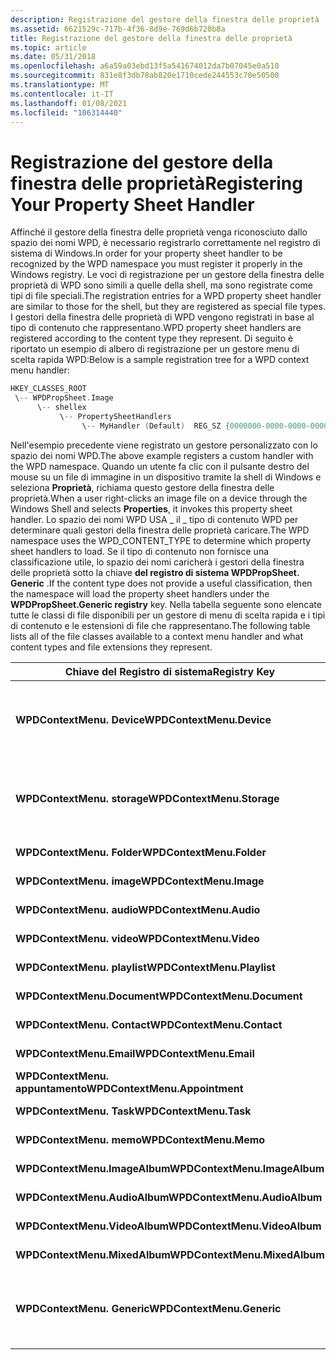 ```yaml
---
description: Registrazione del gestore della finestra delle proprietà
ms.assetid: 6621529c-717b-4f36-8d9e-769d6b720b8a
title: Registrazione del gestore della finestra delle proprietà
ms.topic: article
ms.date: 05/31/2018
ms.openlocfilehash: a6a59a03ebd13f5a541674012da7b07045e0a510
ms.sourcegitcommit: 831e8f3db78ab820e1710cede244553c70e50500
ms.translationtype: MT
ms.contentlocale: it-IT
ms.lasthandoff: 01/08/2021
ms.locfileid: "106314440"
---
```

# <a name="registering-your-property-sheet-handler"></a><span data-ttu-id="f0fd0-103">Registrazione del gestore della finestra delle proprietà</span><span class="sxs-lookup"><span data-stu-id="f0fd0-103">Registering Your Property Sheet Handler</span></span>

<span data-ttu-id="f0fd0-104">Affinché il gestore della finestra delle proprietà venga riconosciuto dallo spazio dei nomi WPD, è necessario registrarlo correttamente nel registro di sistema di Windows.</span><span class="sxs-lookup"><span data-stu-id="f0fd0-104">In order for your property sheet handler to be recognized by the WPD namespace you must register it properly in the Windows registry.</span></span> <span data-ttu-id="f0fd0-105">Le voci di registrazione per un gestore della finestra delle proprietà di WPD sono simili a quelle della shell, ma sono registrate come tipi di file speciali.</span><span class="sxs-lookup"><span data-stu-id="f0fd0-105">The registration entries for a WPD property sheet handler are similar to those for the shell, but they are registered as special file types.</span></span> <span data-ttu-id="f0fd0-106">I gestori della finestra delle proprietà di WPD vengono registrati in base al tipo di contenuto che rappresentano.</span><span class="sxs-lookup"><span data-stu-id="f0fd0-106">WPD property sheet handlers are registered according to the content type they represent.</span></span> <span data-ttu-id="f0fd0-107">Di seguito è riportato un esempio di albero di registrazione per un gestore menu di scelta rapida WPD:</span><span class="sxs-lookup"><span data-stu-id="f0fd0-107">Below is a sample registration tree for a WPD context menu handler:</span></span>


```C++
HKEY_CLASSES_ROOT
 \-- WPDPropSheet.Image
      \-- shellex
           \-- PropertySheetHandlers
                \-- MyHandler (Default)  REG_SZ {0000000-0000-0000-0000-000000000000}

```



<span data-ttu-id="f0fd0-108">Nell'esempio precedente viene registrato un gestore personalizzato con lo spazio dei nomi WPD.</span><span class="sxs-lookup"><span data-stu-id="f0fd0-108">The above example registers a custom handler with the WPD namespace.</span></span> <span data-ttu-id="f0fd0-109">Quando un utente fa clic con il pulsante destro del mouse su un file di immagine in un dispositivo tramite la shell di Windows e seleziona **Proprietà**, richiama questo gestore della finestra delle proprietà.</span><span class="sxs-lookup"><span data-stu-id="f0fd0-109">When a user right-clicks an image file on a device through the Windows Shell and selects **Properties**, it invokes this property sheet handler.</span></span> <span data-ttu-id="f0fd0-110">Lo spazio dei nomi WPD USA \_ il \_ tipo di contenuto WPD per determinare quali gestori della finestra delle proprietà caricare.</span><span class="sxs-lookup"><span data-stu-id="f0fd0-110">The WPD namespace uses the WPD\_CONTENT\_TYPE to determine which property sheet handlers to load.</span></span> <span data-ttu-id="f0fd0-111">Se il tipo di contenuto non fornisce una classificazione utile, lo spazio dei nomi caricherà i gestori della finestra delle proprietà sotto la chiave **del registro di sistema WPDPropSheet. Generic** .</span><span class="sxs-lookup"><span data-stu-id="f0fd0-111">If the content type does not provide a useful classification, then the namespace will load the property sheet handlers under the **WPDPropSheet.Generic registry** key.</span></span> <span data-ttu-id="f0fd0-112">Nella tabella seguente sono elencate tutte le classi di file disponibili per un gestore di menu di scelta rapida e i tipi di contenuto e le estensioni di file che rappresentano.</span><span class="sxs-lookup"><span data-stu-id="f0fd0-112">The following table lists all of the file classes available to a context menu handler and what content types and file extensions they represent.</span></span>



| <span data-ttu-id="f0fd0-113">Chiave del Registro di sistema</span><span class="sxs-lookup"><span data-stu-id="f0fd0-113">Registry Key</span></span>                   | <span data-ttu-id="f0fd0-114">Tipo di contenuto WPD</span><span class="sxs-lookup"><span data-stu-id="f0fd0-114">WPD Content Type</span></span>                                                                                                               |
|--------------------------------|--------------------------------------------------------------------------------------------------------------------------------|
| <span data-ttu-id="f0fd0-115">**WPDContextMenu. Device**</span><span class="sxs-lookup"><span data-stu-id="f0fd0-115">**WPDContextMenu.Device**</span></span>      | <span data-ttu-id="f0fd0-116">La registrazione in questa chiave Abilita il gestore del menu di scelta rapida a livello di dispositivo.</span><span class="sxs-lookup"><span data-stu-id="f0fd0-116">Registering under this key enables your context menu handler at the device level.</span></span> <span data-ttu-id="f0fd0-117">(Fare clic con il pulsante destro del mouse su un dispositivo).</span><span class="sxs-lookup"><span data-stu-id="f0fd0-117">(Right-click on a device.)</span></span>                   |
| <span data-ttu-id="f0fd0-118">**WPDContextMenu. storage**</span><span class="sxs-lookup"><span data-stu-id="f0fd0-118">**WPDContextMenu.Storage**</span></span>     | <span data-ttu-id="f0fd0-119">La registrazione in questa chiave Abilita il gestore del menu di scelta rapida a livello di archiviazione.</span><span class="sxs-lookup"><span data-stu-id="f0fd0-119">Registering under this key enables your context menu handler at the storage level.</span></span> <span data-ttu-id="f0fd0-120">Fare clic con il pulsante destro del mouse su una risorsa di archiviazione.</span><span class="sxs-lookup"><span data-stu-id="f0fd0-120">(Right-click on a storage.)</span></span>                 |
| <span data-ttu-id="f0fd0-121">**WPDContextMenu. Folder**</span><span class="sxs-lookup"><span data-stu-id="f0fd0-121">**WPDContextMenu.Folder**</span></span>      | <span data-ttu-id="f0fd0-122">\_cartella del \_ tipo di contenuto WPD \_</span><span class="sxs-lookup"><span data-stu-id="f0fd0-122">WPD\_CONTENT\_TYPE\_FOLDER</span></span>                                                                                                     |
| <span data-ttu-id="f0fd0-123">**WPDContextMenu. image**</span><span class="sxs-lookup"><span data-stu-id="f0fd0-123">**WPDContextMenu.Image**</span></span>       | <span data-ttu-id="f0fd0-124">\_immagine del \_ tipo di contenuto WPD \_</span><span class="sxs-lookup"><span data-stu-id="f0fd0-124">WPD\_CONTENT\_TYPE\_IMAGE</span></span>                                                                                                      |
| <span data-ttu-id="f0fd0-125">**WPDContextMenu. audio**</span><span class="sxs-lookup"><span data-stu-id="f0fd0-125">**WPDContextMenu.Audio**</span></span>       | <span data-ttu-id="f0fd0-126">\_audio del \_ tipo di contenuto WPD \_</span><span class="sxs-lookup"><span data-stu-id="f0fd0-126">WPD\_CONTENT\_TYPE\_AUDIO</span></span>                                                                                                      |
| <span data-ttu-id="f0fd0-127">**WPDContextMenu. video**</span><span class="sxs-lookup"><span data-stu-id="f0fd0-127">**WPDContextMenu.Video**</span></span>       | <span data-ttu-id="f0fd0-128">\_video del \_ tipo di contenuto WPD \_</span><span class="sxs-lookup"><span data-stu-id="f0fd0-128">WPD\_CONTENT\_TYPE\_VIDEO</span></span>                                                                                                      |
| <span data-ttu-id="f0fd0-129">**WPDContextMenu. playlist**</span><span class="sxs-lookup"><span data-stu-id="f0fd0-129">**WPDContextMenu.Playlist**</span></span>    | <span data-ttu-id="f0fd0-130">\_playlist del \_ tipo di contenuto WPD \_</span><span class="sxs-lookup"><span data-stu-id="f0fd0-130">WPD\_CONTENT\_TYPE\_PLAYLIST</span></span>                                                                                                   |
| <span data-ttu-id="f0fd0-131">**WPDContextMenu.Document**</span><span class="sxs-lookup"><span data-stu-id="f0fd0-131">**WPDContextMenu.Document**</span></span>    | <span data-ttu-id="f0fd0-132">\_documento del \_ tipo di contenuto WPD \_</span><span class="sxs-lookup"><span data-stu-id="f0fd0-132">WPD\_CONTENT\_TYPE\_DOCUMENT</span></span>                                                                                                   |
| <span data-ttu-id="f0fd0-133">**WPDContextMenu. Contact**</span><span class="sxs-lookup"><span data-stu-id="f0fd0-133">**WPDContextMenu.Contact**</span></span>     | <span data-ttu-id="f0fd0-134">\_ \_ contatto tipo di contenuto WPD \_</span><span class="sxs-lookup"><span data-stu-id="f0fd0-134">WPD\_CONTENT\_TYPE\_CONTACT</span></span>                                                                                                    |
| <span data-ttu-id="f0fd0-135">**WPDContextMenu.Email**</span><span class="sxs-lookup"><span data-stu-id="f0fd0-135">**WPDContextMenu.Email**</span></span>       | <span data-ttu-id="f0fd0-136">\_indirizzo di \_ \_ posta elettronica del tipo di contenuto WPD</span><span class="sxs-lookup"><span data-stu-id="f0fd0-136">WPD\_CONTENT\_TYPE\_EMAIL</span></span>                                                                                                      |
| <span data-ttu-id="f0fd0-137">**WPDContextMenu. appuntamento**</span><span class="sxs-lookup"><span data-stu-id="f0fd0-137">**WPDContextMenu.Appointment**</span></span> | <span data-ttu-id="f0fd0-138">\_ \_ appuntamento tipo di contenuto WPD \_</span><span class="sxs-lookup"><span data-stu-id="f0fd0-138">WPD\_CONTENT\_TYPE\_APPOINTMENT</span></span>                                                                                                |
| <span data-ttu-id="f0fd0-139">**WPDContextMenu. Task**</span><span class="sxs-lookup"><span data-stu-id="f0fd0-139">**WPDContextMenu.Task**</span></span>        | <span data-ttu-id="f0fd0-140">\_ \_ attività tipo di contenuto WPD \_</span><span class="sxs-lookup"><span data-stu-id="f0fd0-140">WPD\_CONTENT\_TYPE\_TASK</span></span>                                                                                                       |
| <span data-ttu-id="f0fd0-141">**WPDContextMenu. memo**</span><span class="sxs-lookup"><span data-stu-id="f0fd0-141">**WPDContextMenu.Memo**</span></span>        | <span data-ttu-id="f0fd0-142">\_Memo del \_ tipo di contenuto WPD \_</span><span class="sxs-lookup"><span data-stu-id="f0fd0-142">WPD\_CONTENT\_TYPE\_MEMO</span></span>                                                                                                       |
| <span data-ttu-id="f0fd0-143">**WPDContextMenu.ImageAlbum**</span><span class="sxs-lookup"><span data-stu-id="f0fd0-143">**WPDContextMenu.ImageAlbum**</span></span>  | <span data-ttu-id="f0fd0-144">\_album di \_ Immagini del tipo di contenuto WPD \_ \_</span><span class="sxs-lookup"><span data-stu-id="f0fd0-144">WPD\_CONTENT\_TYPE\_IMAGE\_ALBUM</span></span>                                                                                               |
| <span data-ttu-id="f0fd0-145">**WPDContextMenu.AudioAlbum**</span><span class="sxs-lookup"><span data-stu-id="f0fd0-145">**WPDContextMenu.AudioAlbum**</span></span>  | <span data-ttu-id="f0fd0-146">\_ \_ album audio del tipo di contenuto WPD \_ \_</span><span class="sxs-lookup"><span data-stu-id="f0fd0-146">WPD\_CONTENT\_TYPE\_AUDIO\_ALBUM</span></span>                                                                                               |
| <span data-ttu-id="f0fd0-147">**WPDContextMenu.VideoAlbum**</span><span class="sxs-lookup"><span data-stu-id="f0fd0-147">**WPDContextMenu.VideoAlbum**</span></span>  | <span data-ttu-id="f0fd0-148">\_ \_ album video del tipo di contenuto WPD \_ \_</span><span class="sxs-lookup"><span data-stu-id="f0fd0-148">WPD\_CONTENT\_TYPE\_VIDEO\_ALBUM</span></span>                                                                                               |
| <span data-ttu-id="f0fd0-149">**WPDContextMenu.MixedAlbum**</span><span class="sxs-lookup"><span data-stu-id="f0fd0-149">**WPDContextMenu.MixedAlbum**</span></span>  | <span data-ttu-id="f0fd0-150">\_album di \_ contenuto \_ misto \_ tipo \_ di contenuto WPD</span><span class="sxs-lookup"><span data-stu-id="f0fd0-150">WPD\_CONTENT\_TYPE\_MIXED\_CONTENT\_ALBUM</span></span>                                                                                      |
| <span data-ttu-id="f0fd0-151">**WPDContextMenu. Generic**</span><span class="sxs-lookup"><span data-stu-id="f0fd0-151">**WPDContextMenu.Generic**</span></span>     | <span data-ttu-id="f0fd0-152">tipo di contenuto WPD non \_ \_ \_ specificato</span><span class="sxs-lookup"><span data-stu-id="f0fd0-152">WPD\_CONTENT\_TYPE\_UNSPECIFIED</span></span><br/> <span data-ttu-id="f0fd0-153">\_ \_ file generico di tipo di contenuto WPD \_ \_</span><span class="sxs-lookup"><span data-stu-id="f0fd0-153">WPD\_CONTENT\_TYPE\_GENERIC\_FILE</span></span><br/> <span data-ttu-id="f0fd0-154">\_ \_ programma tipo di contenuto WPD \_</span><span class="sxs-lookup"><span data-stu-id="f0fd0-154">WPD\_CONTENT\_TYPE\_PROGRAM</span></span><br/> |



 

 

 




